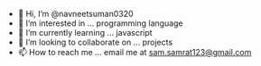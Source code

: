 - 👋 Hi, I’m @navneetsuman0320
- 👀 I’m interested in ... programming language
- 🌱 I’m currently learning ... javascript
- 💞️ I’m looking to collaborate on ... projects
- 📫 How to reach me ... email me at sam.samrat123@gmail.com

<!---
navneetsuman0320/navneetsuman0320 is a ✨ special ✨ repository because its `README.md` (this file) appears on your GitHub profile.
You can click the Preview link to take a look at your changes.
--->

